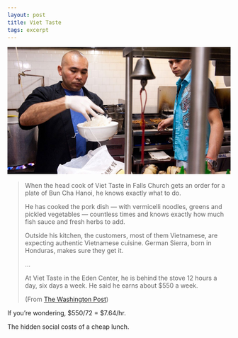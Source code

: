 ```yaml
---
layout: post
title: Viet Taste
tags: excerpt
---
```


<div class="photo-block top">
    <img src="/assets/img/2012-07-07_VietTaste.jpg" title="Viet Taste -- Falls Church, VA"/>
</div>

> When the head cook of Viet Taste in Falls Church gets an order for a plate of Bun Cha Hanoi, he knows   exactly what to do.
>
>
> He has cooked the pork dish — with vermicelli noodles, greens and pickled vegetables — countless times and knows exactly how much fish sauce and fresh herbs to add.
>
>
> Outside his kitchen, the customers, most of them Vietnamese, are expecting authentic Vietnamese cuisine. German Sierra, born in Honduras, makes sure they get it.
>
>
> ...
>
>
> At Viet Taste in the Eden Center, he is behind the stove 12 hours a day, six days a week. He said he earns about $550 a week.
> <p class="quote-source">(From <a title="At Vietnamese restaurants, Hispanic workers have become vital to survival | Washington Post" href="http://www.washingtonpost.com/local/at-vietnamese-restaurant-a-honduran-does-all-the-cooking/2012/07/01/gJQASPafGW_story.html">The Washington Post</a>)</p>

If you’re wondering, $550/72 = $7.64/hr.

The hidden social costs of a cheap lunch.